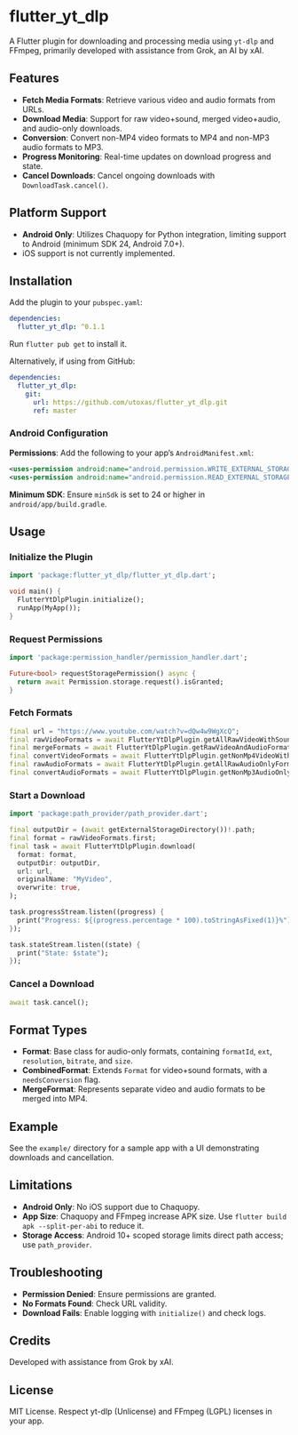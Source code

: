 # flutter_yt_dlp

A Flutter plugin for downloading and processing media using `yt-dlp` and FFmpeg, primarily developed with assistance from Grok, an AI by xAI.

## Features

- **Fetch Media Formats**: Retrieve various video and audio formats from URLs.
- **Download Media**: Support for raw video+sound, merged video+audio, and audio-only downloads.
- **Conversion**: Convert non-MP4 video formats to MP4 and non-MP3 audio formats to MP3.
- **Progress Monitoring**: Real-time updates on download progress and state.
- **Cancel Downloads**: Cancel ongoing downloads with `DownloadTask.cancel()`.

## Platform Support

- **Android Only**: Utilizes Chaquopy for Python integration, limiting support to Android (minimum SDK 24, Android 7.0+).
- iOS support is not currently implemented.

## Installation

Add the plugin to your `pubspec.yaml`:

```yaml
dependencies:
  flutter_yt_dlp: ^0.1.1
```

Run `flutter pub get` to install it.

Alternatively, if using from GitHub:

```yaml
dependencies:
  flutter_yt_dlp:
    git:
      url: https://github.com/utoxas/flutter_yt_dlp.git
      ref: master
```

### Android Configuration

**Permissions**: Add the following to your app’s `AndroidManifest.xml`:

```xml
<uses-permission android:name="android.permission.WRITE_EXTERNAL_STORAGE" />
<uses-permission android:name="android.permission.READ_EXTERNAL_STORAGE" />
```

**Minimum SDK**: Ensure `minSdk` is set to 24 or higher in `android/app/build.gradle`.

## Usage

### Initialize the Plugin

```dart
import 'package:flutter_yt_dlp/flutter_yt_dlp.dart';

void main() {
  FlutterYtDlpPlugin.initialize();
  runApp(MyApp());
}
```

### Request Permissions

```dart
import 'package:permission_handler/permission_handler.dart';

Future<bool> requestStoragePermission() async {
  return await Permission.storage.request().isGranted;
}
```

### Fetch Formats

```dart
final url = "https://www.youtube.com/watch?v=dQw4w9WgXcQ";
final rawVideoFormats = await FlutterYtDlpPlugin.getAllRawVideoWithSoundFormats(url);
final mergeFormats = await FlutterYtDlpPlugin.getRawVideoAndAudioFormatsForMerge(url);
final convertVideoFormats = await FlutterYtDlpPlugin.getNonMp4VideoWithSoundFormatsForConversion(url);
final rawAudioFormats = await FlutterYtDlpPlugin.getAllRawAudioOnlyFormats(url);
final convertAudioFormats = await FlutterYtDlpPlugin.getNonMp3AudioOnlyFormatsForConversion(url);
```

### Start a Download

```dart
import 'package:path_provider/path_provider.dart';

final outputDir = (await getExternalStorageDirectory())!.path;
final format = rawVideoFormats.first;
final task = await FlutterYtDlpPlugin.download(
  format: format,
  outputDir: outputDir,
  url: url,
  originalName: "MyVideo",
  overwrite: true,
);

task.progressStream.listen((progress) {
  print("Progress: ${(progress.percentage * 100).toStringAsFixed(1)}%");
});

task.stateStream.listen((state) {
  print("State: $state");
});
```

### Cancel a Download

```dart
await task.cancel();
```

## Format Types

- **Format**: Base class for audio-only formats, containing `formatId`, `ext`, `resolution`, `bitrate`, and `size`.
- **CombinedFormat**: Extends `Format` for video+sound formats, with a `needsConversion` flag.
- **MergeFormat**: Represents separate video and audio formats to be merged into MP4.

## Example

See the `example/` directory for a sample app with a UI demonstrating downloads and cancellation.

## Limitations

- **Android Only**: No iOS support due to Chaquopy.
- **App Size**: Chaquopy and FFmpeg increase APK size. Use `flutter build apk --split-per-abi` to reduce it.
- **Storage Access**: Android 10+ scoped storage limits direct path access; use `path_provider`.

## Troubleshooting

- **Permission Denied**: Ensure permissions are granted.
- **No Formats Found**: Check URL validity.
- **Download Fails**: Enable logging with `initialize()` and check logs.

## Credits

Developed with assistance from Grok by xAI.

## License

MIT License. Respect yt-dlp (Unlicense) and FFmpeg (LGPL) licenses in your app.
